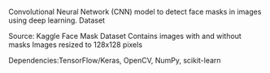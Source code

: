 Convolutional Neural Network (CNN) model to detect face masks in images using deep learning.
Dataset

Source: Kaggle Face Mask Dataset
Contains images with and without masks
Images resized to 128x128 pixels

Dependencies:TensorFlow/Keras, OpenCV, NumPy, scikit-learn

